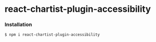 # react-chartist-plugin-accessibility

### Installation

```
$ npm i react-chartist-plugin-accessibility
```
